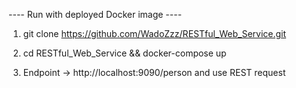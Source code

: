 
---- Run with deployed Docker image ----
 
1. git clone https://github.com/WadoZzz/RESTful_Web_Service.git

2. cd RESTful_Web_Service && docker-compose up

3. Endpoint -> http://localhost:9090/person and use REST request
